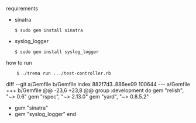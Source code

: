 requirements

  - sinatra

        $ sudo gem install sinatra

  - syslog_logger

        $ sudo gem install syslog_logger

how to run

        $ ./trema run .../test-controller.rb


diff --git a/Gemfile b/Gemfile
index 882f7d3..886ee99 100644
--- a/Gemfile
+++ b/Gemfile
@@ -23,6 +23,8 @@ group :development do
   gem "relish", "~> 0.6"
   gem "rspec", "~> 2.13.0"
   gem "yard", "~> 0.8.5.2"
+  gem "sinatra"
+  gem "syslog_logger"
 end



